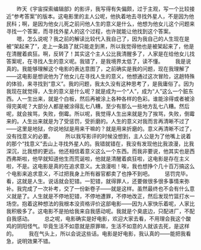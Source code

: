 　　昨天《宇宙探索编辑部》的影评，我写得有失偏颇，过于主观，写一个比较接近“参考答案”的版本。这电影里的主人公呢，他执着地去寻找外星人，不是因为他民科；啊，是因为他女儿死之前问他人生的意义是什么，他想为他女儿这个问题来寻找一个答案，而寻找外星人的这个过程，也许就能让他找到这个答案。
　　嗯，怎么说呢？我之前的解读比较代入我自己了，因为我自己的人生现在是被“架起来了”，走上一条路了就只能走到黑，所以我觉得他也是被架起来了，他是在清醒着疯狂。啊，反转了！其实这个主人公比我清醒多了，人家是在给他女儿找答案呢，在寻找人生的意义呢。我错了，是我境界太低了，读不懂。
　　我是说真的。我能够理解这个电影的表达意图了，之前确实是我的问题，现在我理解了——这电影是想说他为了他女儿在寻找人生的意义，他想通过这次冒险，这趟特殊的体验，来寻找到“意义”。我的问题，我太久没有这种思考了，是我庸俗了。因为我现在就觉得，人生的意义是什么呢？就是成为一个“人”，成为“人”这么一个脏东西。人一生出来，就是个白板，然后再被涂上各种各样的色彩。谁能涂得或者被涂得完美呢？大部分人都是被涂得乱七八糟，至少有那么一些地方乱七八糟。然后呢，就会挨骂，失败，倒霉。所以呢，我觉得人生出来就是为了挨骂，失败，倒霉来的。人生出来就是为了受惩罚，受折磨的。人生的意义对我而言再清晰不过了——这里是地狱，你说地狱是用来干嘛的？就是用来折磨的。意义再清晰不过了，没有找意义的必要。
　　所以我写影评的时候没想到，主人公是为了他嘴上说着的那个“找意义”去山上寻找外星人的。我错就错在，我没有发现他比我浪漫，比我深沉，比我想的更远。他还相信着意义这么一个东西。而我非要说，他其实也是西西弗斯啦，他早就知道他生而荒诞啦，他就是清醒着疯狂啦，这电影是存在主义啦，不是。这电影是真的在追求意义。太浪漫啦！唉，我也想挣个几十百万搞这么个电影来追求意义，不过把我身上所有器官都卖了也挣不到吧。
　　惩罚完毕。看，这就是人生。说话就会犯错。一犯错，就得罪人，还要做很多很多事情来弥补。我完成了一次补考，交了一份新卷子——就是这样。虽然最终也不会有什么意义就是了。人生就是不停地犯错，不停地遭罪，不停地改正，然后发现竹篮打水一场空。抱着这种想法的我根本没资格评价这部电影——因为人家快乐着呢，人家比我积极多了。这电影不是拍给我来自我感动呢。我就是个臭底边，只配进厂，不配自我感动。
　　总之呢，电影确实是好电影，欢迎大家去看，不用理会我这个酸鸡的阴阳怪气。毕竟生活不如意就是原罪嘛，生活不如意的人就该去死，是这样的。
　　我在气头上，所以会说这些话。电影是好电影，我认真的——能把我看急，说明效果不错。
<!-- ##{"timestamp":1681822654}## -->
